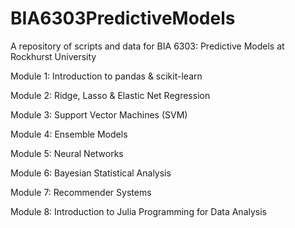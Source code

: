 # BIA6303PredictiveModels

A repository of scripts and data for BIA 6303: Predictive Models at Rockhurst University

Module 1: Introduction to pandas & scikit-learn  

Module 2: Ridge, Lasso & Elastic Net Regression

Module 3: Support Vector Machines (SVM)  

Module 4: Ensemble Models

Module 5: Neural Networks  

Module 6: Bayesian Statistical Analysis  

Module 7: Recommender Systems  

Module 8: Introduction to Julia Programming for Data Analysis 


